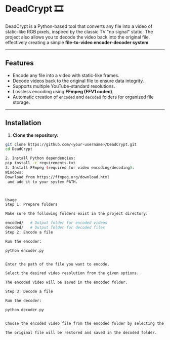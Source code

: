 # DeadCrypt 🎞️

DeadCrypt is a Python-based tool that converts any file into a video of static-like RGB pixels, inspired by the classic TV "no signal" static. The project also allows you to decode the video back into the original file, effectively creating a simple **file-to-video encoder-decoder system**.

---

## Features
- Encode any file into a video with static-like frames.
- Decode videos back to the original file to ensure data integrity.
- Supports multiple YouTube-standard resolutions.
- Lossless encoding using **FFmpeg (FFV1 codec)**.
- Automatic creation of `encoded` and `decoded` folders for organized file storage.

---

## Installation

1. **Clone the repository:**
```bash
git clone https://github.com/<your-username>/DeadCrypt.git
cd DeadCrypt

2. Install Python dependencies:
pip install -r requirements.txt
3. Install FFmpeg (required for video encoding/decoding):
Windows:
Download from https://ffmpeg.org/download.html
 and add it to your system PATH.



Usage
Step 1: Prepare folders

Make sure the following folders exist in the project directory:

encoded/   # Output folder for encoded videos
decoded/   # Output folder for decoded files
Step 2: Encode a file

Run the encoder:

python encoder.py


Enter the path of the file you want to encode.

Select the desired video resolution from the given options.

The encoded video will be saved in the encoded folder.

Step 3: Decode a file

Run the decoder:

python decoder.py


Choose the encoded video file from the encoded folder by selecting the number option.

The original file will be restored and saved in the decoded folder.
